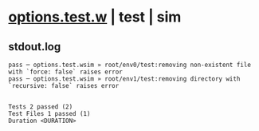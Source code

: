 # [options.test.w](../../../../../../examples/tests/sdk_tests/fs/options.test.w) | test | sim

## stdout.log
```log
pass ─ options.test.wsim » root/env0/test:removing non-existent file with `force: false` raises error
pass ─ options.test.wsim » root/env1/test:removing directory with `recursive: false` raises error    
 
 
Tests 2 passed (2)
Test Files 1 passed (1)
Duration <DURATION>
```

